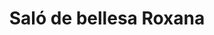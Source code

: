 ---
title: "Saló de bellesa Roxana"
url: /lhospitalet-de-llobregat/salo-de-bellesa-roxana/
shop: Kosmetik
---